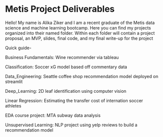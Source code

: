 # Metis Project Deliverables
Hello! My name is Alika Ziker and I am a recent graduate of the Metis data science and machine learning bootcamp.
Here you can find my projects organized into their named folder.  Within each folder will contain a project proposal, an MVP, slides, final code, and my final write-up for the project 

Quick guide-

Business Fundamentals: Wine recommender via tableau

Classification: Soccer xG model based off commentary data

Data_Engineering: Seattle coffee shop recommendation model deployed on streamlit

Deep_Learning: 2D leaf identification using computer vision

Linear Regression: Estimating the transfer cost of internation soccer athletes

EDA course project: MTA subway data analysis

Unsupervised Learning: NLP project using yelp reviews to build a recommendation model

